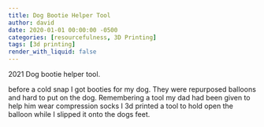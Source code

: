 ```yaml
---
title: Dog Bootie Helper Tool
author: david
date: 2020-01-01 00:00:00 -0500
categories: [resourcefulness, 3D Printing]
tags: [3d printing]
render_with_liquid: false
---
```


2021 Dog bootie helper tool.

  before a cold snap I got booties for my dog. They were repurposed balloons and hard to put on the dog. Remembering a tool my dad had been given to help him wear compression socks I 3d printed a tool to hold open the balloon while I slipped it onto the dogs feet.

